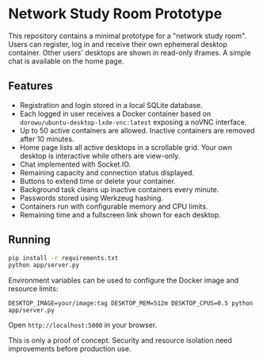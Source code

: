 # Network Study Room Prototype

This repository contains a minimal prototype for a "network study room".
Users can register, log in and receive their own ephemeral desktop container.
Other users' desktops are shown in read-only iframes.
A simple chat is available on the home page.

## Features

- Registration and login stored in a local SQLite database.
- Each logged in user receives a Docker container based on
  `dorowu/ubuntu-desktop-lxde-vnc:latest` exposing a noVNC interface.
- Up to 50 active containers are allowed. Inactive containers are removed
  after 10 minutes.
- Home page lists all active desktops in a scrollable grid. Your own desktop is
  interactive while others are view-only.
- Chat implemented with Socket.IO.
- Remaining capacity and connection status displayed.
- Buttons to extend time or delete your container.
- Background task cleans up inactive containers every minute.
- Passwords stored using Werkzeug hashing.
- Containers run with configurable memory and CPU limits.
- Remaining time and a fullscreen link shown for each desktop.

## Running

```bash
pip install -r requirements.txt
python app/server.py
```

Environment variables can be used to configure the Docker image and resource
limits:

```
DESKTOP_IMAGE=your/image:tag DESKTOP_MEM=512m DESKTOP_CPUS=0.5 python app/server.py
```

Open `http://localhost:5000` in your browser.

This is only a proof of concept. Security and resource isolation need
improvements before production use.

